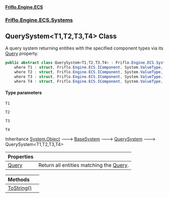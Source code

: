 #### [Friflo.Engine.ECS](index.md 'index')
### [Friflo.Engine.ECS.Systems](Friflo.Engine.ECS.Systems.md 'Friflo.Engine.ECS.Systems')

## QuerySystem<T1,T2,T3,T4> Class

A query system returning entities with the specified component types via its [Query](QuerySystem_T1,T2,T3,T4_.Query.md 'Friflo.Engine.ECS.Systems.QuerySystem<T1,T2,T3,T4>.Query') property.

```csharp
public abstract class QuerySystem<T1,T2,T3,T4> : Friflo.Engine.ECS.Systems.QuerySystem
    where T1 : struct, Friflo.Engine.ECS.IComponent, System.ValueType, System.ValueType
    where T2 : struct, Friflo.Engine.ECS.IComponent, System.ValueType, System.ValueType
    where T3 : struct, Friflo.Engine.ECS.IComponent, System.ValueType, System.ValueType
    where T4 : struct, Friflo.Engine.ECS.IComponent, System.ValueType, System.ValueType
```
#### Type parameters

<a name='Friflo.Engine.ECS.Systems.QuerySystem_T1,T2,T3,T4_.T1'></a>

`T1`

<a name='Friflo.Engine.ECS.Systems.QuerySystem_T1,T2,T3,T4_.T2'></a>

`T2`

<a name='Friflo.Engine.ECS.Systems.QuerySystem_T1,T2,T3,T4_.T3'></a>

`T3`

<a name='Friflo.Engine.ECS.Systems.QuerySystem_T1,T2,T3,T4_.T4'></a>

`T4`

Inheritance [System.Object](https://docs.microsoft.com/en-us/dotnet/api/System.Object 'System.Object') &#129106; [BaseSystem](BaseSystem.md 'Friflo.Engine.ECS.Systems.BaseSystem') &#129106; [QuerySystem](QuerySystem.md 'Friflo.Engine.ECS.Systems.QuerySystem') &#129106; QuerySystem<T1,T2,T3,T4>

| Properties | |
| :--- | :--- |
| [Query](QuerySystem_T1,T2,T3,T4_.Query.md 'Friflo.Engine.ECS.Systems.QuerySystem<T1,T2,T3,T4>.Query') | Return all entities matching the [Query](QuerySystem_T1,T2,T3,T4_.Query.md 'Friflo.Engine.ECS.Systems.QuerySystem<T1,T2,T3,T4>.Query'). |

| Methods | |
| :--- | :--- |
| [ToString()](QuerySystem_T1,T2,T3,T4_.ToString().md 'Friflo.Engine.ECS.Systems.QuerySystem<T1,T2,T3,T4>.ToString()') | |
